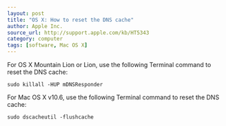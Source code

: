 ```yaml
---
layout: post
title: "OS X: How to reset the DNS cache"
author: Apple Inc.
source_url: http://support.apple.com/kb/HT5343
category: computer
tags: [software, Mac OS X]
---
```


For OS X Mountain Lion or Lion, use the following Terminal command to reset the
DNS cache:

    sudo killall -HUP mDNSResponder

<!--more-->

For Mac OS X v10.6, use the following Terminal command to reset the DNS cache:

    sudo dscacheutil -flushcache